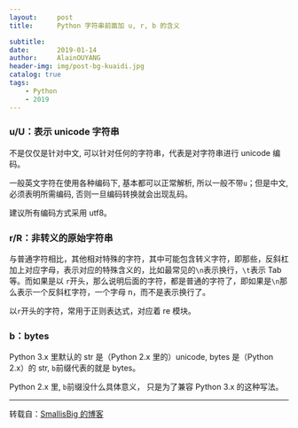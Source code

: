```yaml
---
layout:     post
title:      Python 字符串前面加 u, r, b 的含义

subtitle:
date:       2019-01-14
author:     AlainOUYANG
header-img: img/post-bg-kuaidi.jpg
catalog: true
tags:
    - Python
    - 2019
---
```


### u/U：表示 unicode 字符串

不是仅仅是针对中文, 可以针对任何的字符串，代表是对字符串进行 unicode 编码。

一般英文字符在使用各种编码下, 基本都可以正常解析, 所以一般不带`u`；但是中文, 必须表明所需编码, 否则一旦编码转换就会出现乱码。

建议所有编码方式采用 utf8。

### r/R：非转义的原始字符串

与普通字符相比，其他相对特殊的字符，其中可能包含转义字符，即那些，反斜杠加上对应字母，表示对应的特殊含义的，比如最常见的`\n`表示换行，`\t`表示 Tab 等。而如果是以 `r`开头，那么说明后面的字符，都是普通的字符了，即如果是`\n`那么表示一个反斜杠字符，一个字母 n，而不是表示换行了。

以`r`开头的字符，常用于正则表达式，对应着 re 模块。

### b：bytes

Python 3.x 里默认的 str 是（Python 2.x 里的）unicode, bytes 是（Python 2.x）的 str, `b`前缀代表的就是 bytes。

Python 2.x 里, `b`前缀没什么具体意义， 只是为了兼容 Python 3.x 的这种写法。

----
转载自：[SmallisBig 的博客](https://blog.csdn.net/u010496169/article/details/70045895)
